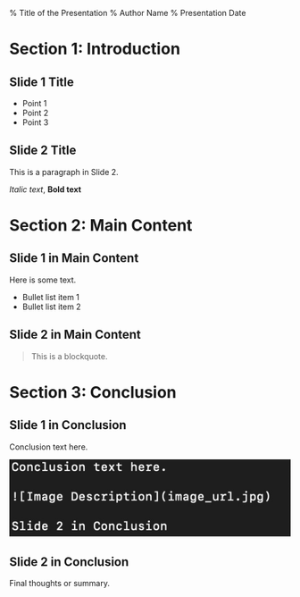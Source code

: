 % Title of the Presentation
% Author Name
% Presentation Date

# Section 1: Introduction

## Slide 1 Title

- Point 1
- Point 2
- Point 3

## Slide 2 Title

This is a paragraph in Slide 2.

*Italic text*, **Bold text**

# Section 2: Main Content

## Slide 1 in Main Content

Here is some text.

- Bullet list item 1
- Bullet list item 2

## Slide 2 in Main Content

> This is a blockquote.

# Section 3: Conclusion

## Slide 1 in Conclusion

Conclusion text here.

![Image Description](image_url.jpg)

## Slide 2 in Conclusion

Final thoughts or summary.
